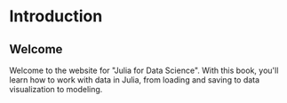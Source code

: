 # Introduction

## Welcome

Welcome to the website for "Julia for Data Science".  With this book, you'll learn how to work with data in Julia, from loading and saving to data visualization to modeling.  
